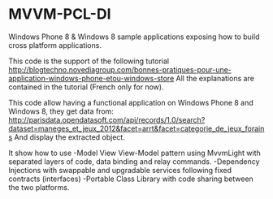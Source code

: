 MVVM-PCL-DI
===========

Windows Phone 8 & Windows 8 sample applications exposing how to build cross platform applications.

This code is the support of the following tutorial 
http://blogtechno.novediagroup.com/bonnes-pratiques-pour-une-application-windows-phone-etou-windows-store
All the explanations are contained in the tutorial (French only for now).

This code allow having a functional application on Windows Phone 8 and Windows 8, they get data from:
http://parisdata.opendatasoft.com/api/records/1.0/search?dataset=maneges_et_jeux_2012&facet=arrt&facet=categorie_de_jeux_forains
And display the extracted object. 

It show how to use 
-Model View View-Model pattern using MvvmLight with separated layers of code, data binding and relay commands.
-Dependency Injections with swappable and upgradable services following fixed contracts (interfaces)
-Portable Class Library with code sharing between the two platforms.

